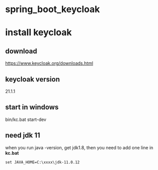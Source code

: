 # spring_boot_keycloak
# install keycloak
## download
https://www.keycloak.org/downloads.html
## keycloak version
21.1.1
## start in windows
bin/kc.bat start-dev
## need jdk 11
when you run java -version, get jdk1.8, then you need to add one line in **kc.bat**
```
set JAVA_HOME=C:\xxxx\jdk-11.0.12
```
